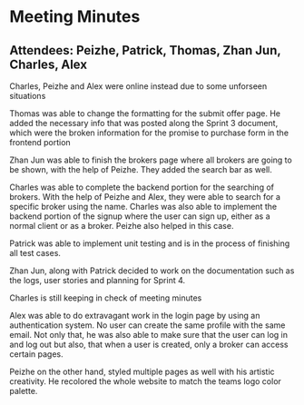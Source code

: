 # Meeting Minutes

## Attendees: Peizhe, Patrick, Thomas, Zhan Jun, Charles, Alex

Charles, Peizhe and Alex were online instead due to some unforseen situations

Thomas was able to change the formatting for the submit offer page. He added the necessary info that was posted
along the Sprint 3 document, which were the broken information for the promise to purchase form in the frontend portion

Zhan Jun was able to finish the brokers page where all brokers are going to be shown, with the help of Peizhe.
They added the search bar as well.

Charles was able to complete the backend portion for the searching of brokers. With the help of Peizhe and Alex, they were able to search for a specific 
broker using the name. 
Charles was also able to implement the backend portion of the signup where the user can sign up, either as a normal client or as a broker. Peizhe also helped
in this case. 

Patrick was able to implement unit testing and is in the process of finishing all test cases. 

Zhan Jun, along with Patrick decided to work on the documentation such as the logs, user stories and planning for Sprint 4. 

Charles is still keeping in check of meeting minutes

Alex was able to do extravagant work in the login page by using an authentication system. No user can create the same profile with the same email. 
Not only that, he was also able to make sure that the user can log in and log out but also, that when a user is created, only a broker can access certain pages. 

Peizhe on the other hand, styled multiple pages as well with his artistic creativity. He recolored the whole website to match the teams logo color palette.

